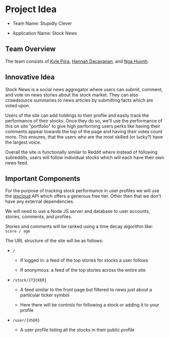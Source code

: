# Project Idea

* Team Name: Stupidly Clever

* Application Name: Stock News

## Team Overview

The team consists of [Kyle Piira](https://github.com/KylePiira), [Hannah Dacayanan](https://github.com/hdacayanan), and [Nga Huynh](https://github.com/hannah1107).

## Innovative Idea

Stock News is a social news aggregator where users can submit, comment, and vote on news stories about the stock market. They can also crowdsource summaries to news articles by submitting facts which are voted upon.

Users of the site can add holdings to their profile and easily track the performance of their stocks. Once they do so, we'll use the performance of this on site "portfolio" to give high performing users perks like having their comments appear towards the top of the page and having their votes count more. This ensures, that the users who are the most skilled (or lucky?) have the largest voice.

Overall the site is functionally similar to Reddit where instead of following subreddits, users will follow individual stocks which will each have their own news feed.

## Important Components

For the purpose of tracking stock performance in user profiles we will use the [iexcloud](https://www.iexcloud.io/) API which offers a generous free tier. Other then that we don't have any external dependencies.

We will need to use a Node JS server and database to user accounts, stories, comments, and profiles.

Stories and comments will be ranked using a time decay algorithm like: `score / age`

The URL structure of the site will be as follows:

* `/` 
  
  * If logged in: a feed of the top stories for stocks a user follows
  
  * If anonymous: a feed of the top stories across the entire site

* `/stock/{TICKER}`
  
  * A feed similar to the front page but filtered to news just about a particular ticker symbol
  
  * Here there will be controls for following a stock or adding it to your profile

* `/user/{USER}`
  
  * A user profile listing all the stocks in their public profile


